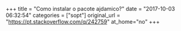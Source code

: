 +++
title = "Como instalar o pacote ajdamico?"
date = "2017-10-03 06:32:54"
categories = ["sopt"]
original_url = "https://pt.stackoverflow.com/q/242759"
at_home="no"
+++

